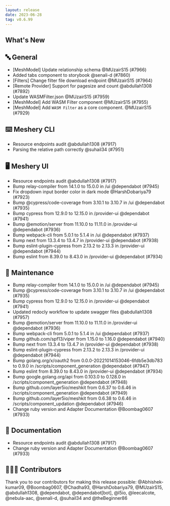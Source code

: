 ```yaml
---
layout: release
date: 2023-06-28
tag: v0.6.99
---
```


## What's New
## 🔤 General
- [MeshModel] Update relationship schema @MUzairS15 (#7966)
- Added tabs component to storybook @senali-d (#7860)
- [Filters] Change filter file download endpoint @MUzairS15 (#7964)
- [Remote Provider] Support for pagesize and count @abdullah1308 (#7892)
- Update WASMFilter.json @MUzairS15 (#7959)
- [MeshModel] Add WASM Filter component @MUzairS15 (#7955)
- [MeshModel] Add `WASM Filter` as a core component. @MUzairS15 (#7929)

## ⌨️ Meshery CLI

- Resource endpoints audit @abdullah1308 (#7917)
- Parsing the relative path correctly @suhail34 (#7951)

## 🖥 Meshery UI

- Resource endpoints audit @abdullah1308 (#7917)
- Bump relay-compiler from 14.1.0 to 15.0.0 in /ui @dependabot (#7945)
- Fix dropdown input border color in dark mode @HarshDobariya79 (#7923)
- Bump @cypress/code-coverage from 3.10.1 to 3.10.7 in /ui @dependabot (#7935)
- Bump cypress from 12.9.0 to 12.15.0 in /provider-ui @dependabot (#7941)
- Bump @emotion/server from 11.10.0 to 11.11.0 in /provider-ui @dependabot (#7936)
- Bump webpack-cli from 5.0.1 to 5.1.4 in /ui @dependabot (#7937)
- Bump next from 13.3.4 to 13.4.7 in /provider-ui @dependabot (#7938)
- Bump eslint-plugin-cypress from 2.13.2 to 2.13.3 in /provider-ui @dependabot (#7944)
- Bump eslint from 8.39.0 to 8.43.0 in /provider-ui @dependabot (#7934)

## 🧰 Maintenance

- Bump relay-compiler from 14.1.0 to 15.0.0 in /ui @dependabot (#7945)
- Bump @cypress/code-coverage from 3.10.1 to 3.10.7 in /ui @dependabot (#7935)
- Bump cypress from 12.9.0 to 12.15.0 in /provider-ui @dependabot (#7941)
- Updated redocly workflow to update swagger files @abdullah1308 (#7957)
- Bump @emotion/server from 11.10.0 to 11.11.0 in /provider-ui @dependabot (#7936)
- Bump webpack-cli from 5.0.1 to 5.1.4 in /ui @dependabot (#7937)
- Bump github.com/spf13/viper from 1.15.0 to 1.16.0 @dependabot (#7940)
- Bump next from 13.3.4 to 13.4.7 in /provider-ui @dependabot (#7938)
- Bump eslint-plugin-cypress from 2.13.2 to 2.13.3 in /provider-ui @dependabot (#7944)
- Bump golang.org/x/oauth2 from 0.0.0-20221014153046-6fdb5e3db783 to 0.9.0 in /scripts/component_generation @dependabot (#7947)
- Bump eslint from 8.39.0 to 8.43.0 in /provider-ui @dependabot (#7934)
- Bump google.golang.org/api from 0.103.0 to 0.128.0 in /scripts/component_generation @dependabot (#7948)
- Bump github.com/layer5io/meshkit from 0.6.37 to 0.6.46 in /scripts/component_generation @dependabot (#7949)
- Bump github.com/layer5io/meshkit from 0.6.38 to 0.6.46 in /scripts/component_updation @dependabot (#7946)
- Change ruby version and Adapter Documentation @Boombag0607 (#7933)

## 📖 Documentation

- Resource endpoints audit @abdullah1308 (#7917)
- Change ruby version and Adapter Documentation @Boombag0607 (#7933)

## 👨🏽‍💻 Contributors

Thank you to our contributors for making this release possible:
@Abhishek-kumar09, @Boombag0607, @Chadha93, @HarshDobariya79, @MUzairS15, @abdullah1308, @dependabot, @dependabot[bot], @l5io, @leecalcote, @nebula-aac, @senali-d, @suhail34 and @theBeginner86
